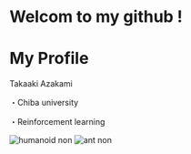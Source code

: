 # Welcom to my github !

# My Profile

Takaaki Azakami

・Chiba university

・Reinforcement learning

![humanoid non](https://user-images.githubusercontent.com/109128805/216739258-ce5f4c79-b70d-4ddf-b886-5026940916c9.gif)
![ant non](https://user-images.githubusercontent.com/109128805/216739370-09653266-a88d-43c1-9852-de7bd89b9435.gif)


